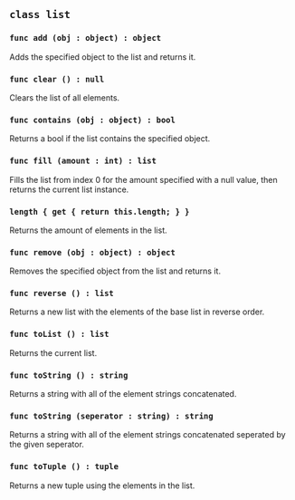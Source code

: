 ## ```class list```

### ```func add (obj : object) : object```
Adds the specified object to the list and returns it.

### ```func clear () : null```
Clears the list of all elements.

### ```func contains (obj : object) : bool```
Returns a bool if the list contains the specified object.

### ```func fill (amount : int) : list```
Fills the list from index 0 for the amount specified with a null value, then
returns the current list instance.

### ```length { get { return this.length; } }```
Returns the amount of elements in the list.

### ```func remove (obj : object) : object```
Removes the specified object from the list and returns it.

### ```func reverse () : list```
Returns a new list with the elements of the base list in reverse order.

### ```func toList () : list```
Returns the current list.

### ```func toString () : string```
Returns a string with all of the element strings concatenated.
### ```func toString (seperator : string) : string```
Returns a string with all of the element strings concatenated seperated by the given seperator.

### ```func toTuple () : tuple```
Returns a new tuple using the elements in the list.
